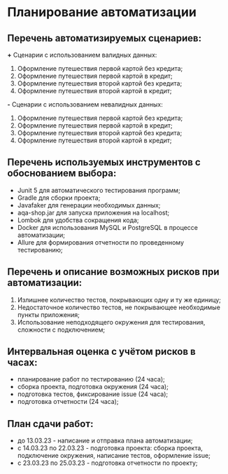 # **Планирование автоматизации**
## **Перечень автоматизируемых сценариев:**

**+** Сценарии с использованием валидных данных:
1. Оформление путешествия первой картой без кредита;
2. Оформление путешествия первой картой в кредит;
3. Оформление путешествия второй картой без кредита;
4. Оформление путешествия второй картой в кредит;

**-** Сценарии с использованием невалидных данных:
1. Оформление путешествия первой картой без кредита;
2. Оформление путешествия первой картой в кредит;
3. Оформление путешествия второй картой без кредита;
4. Оформление путешествия второй картой в кредит;


## **Перечень используемых инструментов с обоснованием выбора:**
* Junit 5 для автоматического тестирования программ;
* Gradle для сборки проекта;
* Javafaker для генерации необходимых данных;
* aqa-shop.jar для запуска приложения на localhost;
* Lombok для удобства сокращения кода;
* Docker для использования MySQL и PostgreSQL в процессе автоматизации;
* Allure для формирования отчетности по проведенному тестированию;


## **Перечень и описание возможных рисков при автоматизации:**
1. Излишнее количество тестов, покрывающих одну и ту же единицу;
2. Недостаточное количество тестов, не покрывающее необходимые пункты приложения;
3. Использование неподходящего окружения для тестирования, сложности с подключением;

## **Интервальная оценка с учётом рисков в часах:**
- планирование работ по тестированию (24 часа);
- сборка проекта, подготовка окружения (24 часа);
- подготовка тестов, фиксирование issue (24 часа);
- подготовка отчетности (24 часа); 

## **План сдачи работ:**
- до 13.03.23 - написание и отправка плана автоматизации;
- с 14.03.23 по 22.03.23 - подготовка проекта: сборка проекта, подключение окружения, написание тестов, оформление issue;
- с 23.03.23 по 25.03.23 - подготовка отчетности по проекту;